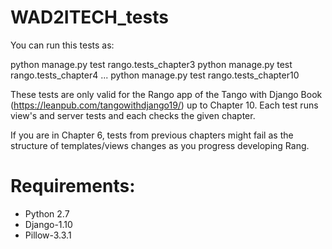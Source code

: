 # WAD2ITECH_tests

You can run this tests as:

python manage.py test rango.tests_chapter3
python manage.py test rango.tests_chapter4
...
python manage.py test rango.tests_chapter10

These tests are only valid for the Rango app of the Tango with Django Book (https://leanpub.com/tangowithdjango19/) up to Chapter 10. Each test runs view's and server tests and each checks the given chapter.

If you are in Chapter 6, tests from previous chapters might fail as the structure of templates/views changes as you progress developing Rang.

# Requirements:

* Python 2.7
* Django-1.10
* Pillow-3.3.1

